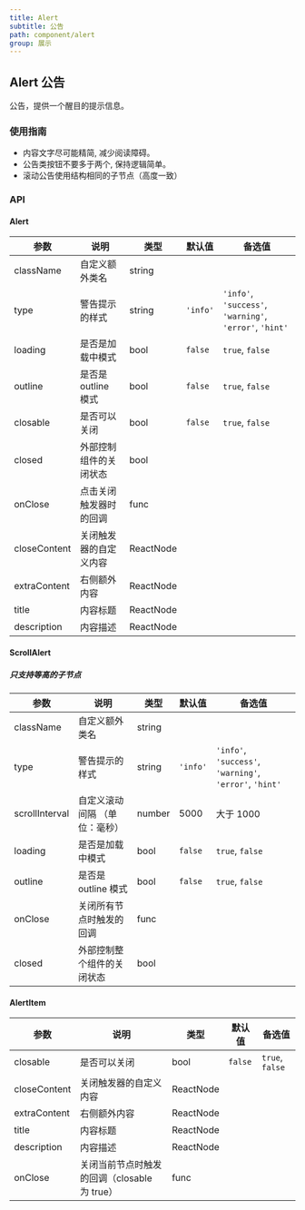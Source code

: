 ```yaml
---
title: Alert
subtitle: 公告
path: component/alert
group: 展示
---
```


## Alert 公告

公告，提供一个醒目的提示信息。

### 使用指南

- 内容文字尽可能精简, 减少阅读障碍。
- 公告类按钮不要多于两个, 保持逻辑简单。
- 滚动公告使用结构相同的子节点（高度一致）

### API

#### Alert

| 参数         | 说明                   | 类型      | 默认值   | 备选值                                                  |
| ------------ | ---------------------- | --------- | -------- | ------------------------------------------------------- |
| className    | 自定义额外类名         | string    |          |                                                         |
| type         | 警告提示的样式         | string    | `'info'` | `'info'`, `'success'`, `'warning'`, `'error'`, `'hint'` |
| loading      | 是否是加载中模式       | bool      | `false`  | `true`, `false`                                         |
| outline      | 是否是 outline 模式    | bool      | `false`  | `true`, `false`                                         |
| closable     | 是否可以关闭           | bool      | `false`  | `true`, `false`                                         |
| closed       | 外部控制组件的关闭状态 | bool      |          |                                                         |
| onClose      | 点击关闭触发器时的回调 | func      |          |                                                         |
| closeContent | 关闭触发器的自定义内容 | ReactNode |          |                                                         |
| extraContent | 右侧额外内容           | ReactNode |          |                                                         |
| title        | 内容标题               | ReactNode |          |                                                         |
| description  | 内容描述               | ReactNode |          |                                                         |

#### ScrollAlert

##### 只支持等高的子节点

| 参数           | 说明                          | 类型   | 默认值   | 备选值                                                  |
| -------------- | ----------------------------- | ------ | -------- | ------------------------------------------------------- |
| className      | 自定义额外类名                | string |          |                                                         |
| type           | 警告提示的样式                | string | `'info'` | `'info'`, `'success'`, `'warning'`, `'error'`, `'hint'` |
| scrollInterval | 自定义滚动间隔 （单位：毫秒） | number | 5000     | 大于 1000                                               |
| loading        | 是否是加载中模式              | bool   | `false`  | `true`, `false`                                         |
| outline        | 是否是 outline 模式           | bool   | `false`  | `true`, `false`                                         |
| onClose        | 关闭所有节点时触发的回调      | func   |          |                                                         |
| closed         | 外部控制整个组件的关闭状态    | bool   |          |                                                         |

#### AlertItem

| 参数         | 说明                                         | 类型      | 默认值  | 备选值          |
| ------------ | -------------------------------------------- | --------- | ------- | --------------- |
| closable     | 是否可以关闭                                 | bool      | `false` | `true`, `false` |
| closeContent | 关闭触发器的自定义内容                       | ReactNode |         |                 |
| extraContent | 右侧额外内容                                 | ReactNode |         |                 |
| title        | 内容标题                                     | ReactNode |         |                 |
| description  | 内容描述                                     | ReactNode |         |                 |
| onClose      | 关闭当前节点时触发的回调（closable 为 true） | func      |         |                 |
